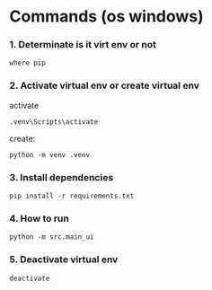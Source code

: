 # Commands (os windows)

### 1. Determinate is it virt env or not
```
where pip
```

### 2. Activate virtual env or create virtual env
activate
```
.venv\Scripts\activate
```
create:
```
python -m venv .venv
```

### 3. Install dependencies
```
pip install -r requirements.txt
```

### 4. How to run
```
python -m src.main_ui
```

### 5. Deactivate virtual env
```
deactivate
```